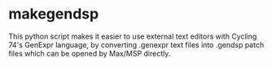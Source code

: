 makegendsp
==========

This python script makes it easier to use external text editors with Cycling 74's GenExpr language, by converting .genexpr text files into .gendsp patch files which can be opened by Max/MSP directly.
